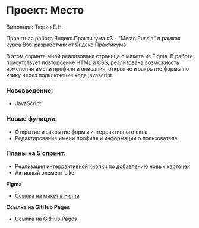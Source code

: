 # Проект: Место

Выполнил: Тюрин Е.Н.

Проектная работа Яндекс.Практикума #3 - "Mesto Russia" в рамках курса Вэб-разработчик от Яндекс.Практикума.

В этом спринте мной реализована страница с макета из Figma. В работе присутствует повтороение HTML и CSS, реализована возможность изменения имени профиля и описания, открытие и закрытие формы по клику через подключение кода javascript.

### Нововведение:

* JavaScript

### Новые функции:

* Открытие и закрытие формы интеррактивного окна
* Редактирование имени профиля и информации о пользователе

### Планы на 5 спринт:

* Реализация интеррактивной кнопки по добавлению новых карточек
* Активный элемент Like

**Figma**

* [Ссылка на макет в Figma](https://www.figma.com/file/2cn9N9jSkmxD84oJik7xL7/JavaScript.-Sprint-4?node-id=0%3A1)

**Ссылка на GitHub Pages**

* [Ссылка на GitHub Pages](https://etiurin.github.io/mesto/)
